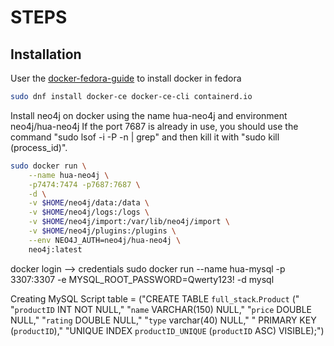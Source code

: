 # STEPS

## Installation
User the [docker-fedora-guide](https://docs.docker.com/engine/install/fedora/) to install docker in fedora
```bash
sudo dnf install docker-ce docker-ce-cli containerd.io
```

Install neo4j on docker using the name hua-neo4j and environment neo4j/hua-neo4j
If the port 7687 is already in use, you should use the command "sudo lsof -i -P -n | grep"
and then kill it with "sudo kill (process_id)".
```bash
sudo docker run \
    --name hua-neo4j \
    -p7474:7474 -p7687:7687 \
    -d \
    -v $HOME/neo4j/data:/data \
    -v $HOME/neo4j/logs:/logs \
    -v $HOME/neo4j/import:/var/lib/neo4j/import \
    -v $HOME/neo4j/plugins:/plugins \
    --env NEO4J_AUTH=neo4j/hua-neo4j \
    neo4j:latest
```

docker login --> credentials
sudo docker run --name hua-mysql -p 3307:3307 -e MYSQL_ROOT_PASSWORD=Qwerty123! -d mysql

Creating MySQL Script
        table = ("CREATE TABLE `full_stack`.`Product` ("
                 "`productID` INT NOT NULL,"
                 "`name` VARCHAR(150) NULL,"
                 "`price` DOUBLE NULL,"
                 "`rating` DOUBLE NULL,"
                 "`type` varchar(40) NULL,"
                 " PRIMARY KEY (`productID`),"
                 "UNIQUE INDEX `productID_UNIQUE` (`productID` ASC) VISIBLE);")